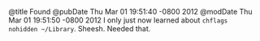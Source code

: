 @title Found
@pubDate Thu Mar 01 19:51:40 -0800 2012
@modDate Thu Mar 01 19:51:50 -0800 2012
I only just now learned about <code>chflags nohidden ~/Library</code>. Sheesh. Needed that.
